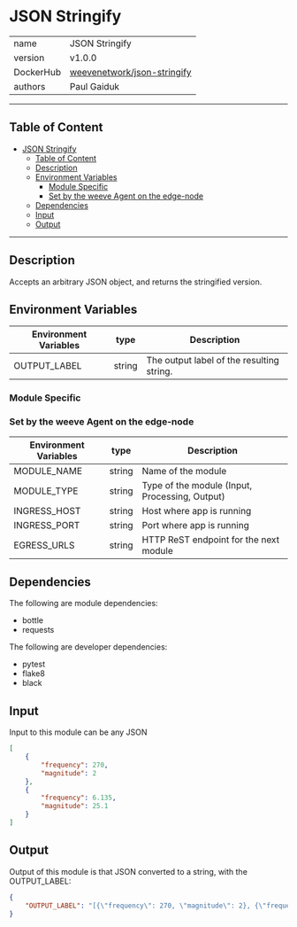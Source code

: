 # JSON Stringify

|           |                                                                                     |
| --------- | ----------------------------------------------------------------------------------- |
| name      | JSON Stringify                                                                      |
| version   | v1.0.0                                                                              |
| DockerHub | [weevenetwork/json-stringify](https://hub.docker.com/r/weevenetwork/json-stringify) |
| authors   | Paul Gaiduk                                                                         |

***
## Table of Content

- [JSON Stringify](#json-stringify)
  - [Table of Content](#table-of-content)
  - [Description](#description)
  - [Environment Variables](#environment-variables)
    - [Module Specific](#module-specific)
    - [Set by the weeve Agent on the edge-node](#set-by-the-weeve-agent-on-the-edge-node)
  - [Dependencies](#dependencies)
  - [Input](#input)
  - [Output](#output)
***

## Description

Accepts an arbitrary JSON object, and returns the stringified version.

## Environment Variables

| Environment Variables | type   | Description                               |
| --------------------- | ------ | ----------------------------------------- |
| OUTPUT_LABEL          | string | The output label of the resulting string. |

### Module Specific

### Set by the weeve Agent on the edge-node

| Environment Variables | type   | Description                                    |
| --------------------- | ------ | ---------------------------------------------- |
| MODULE_NAME           | string | Name of the module                             |
| MODULE_TYPE           | string | Type of the module (Input, Processing, Output) |
| INGRESS_HOST          | string | Host where app is running                      |
| INGRESS_PORT          | string | Port where app is running                      |
| EGRESS_URLS           | string | HTTP ReST endpoint for the next module         |

## Dependencies

The following are module dependencies:

* bottle
* requests

The following are developer dependencies:

* pytest
* flake8
* black

## Input

Input to this module can be any JSON

```json
[
    {
        "frequency": 270,
        "magnitude": 2
    },
    {
        "frequency": 6.135,
        "magnitude": 25.1
    }
]
```


## Output
Output of this module is that JSON converted to a string, with the OUTPUT_LABEL:

```json
{
    "OUTPUT_LABEL": "[{\"frequency\": 270, \"magnitude\": 2}, {\"frequency\": 6.135, \"magnitude\": 25.1}]"
}
```
